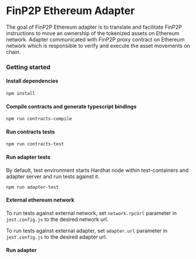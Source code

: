 # FinP2P Ethereum Adapter

The goal of FinP2P Ethereum adapter is to translate and facilitate FinP2P instructions to move an ownership of the tokenized assets on Ethereum network.
Adapter communicated with FinP2P proxy contract on Ethereum network which is responsible to verify and execute the asset movements on chain.

### Getting started


#### Install dependencies

`npm install`

#### Compile contracts and generate typescript bindings

`npm run contracts-compile`

#### Run contracts tests

`npm run contracts-test`

#### Run adapter tests

By default, test environment starts Hardhat node within test-containers and adapter server and run tests against it. 

`npm run adapter-test`

#### External ethereum network

To run tests against external network, set `network.rpcUrl` parameter in `jest.config.js` to the desired network url.

To run tests against external adapter, set `adapter.url` parameter in `jest.config.js` to the desired adapter url.

#### Run adapter


